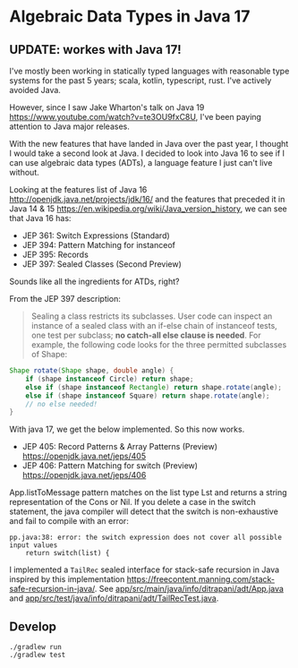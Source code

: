 Algebraic Data Types in Java 17
===============================


UPDATE: workes with Java 17!
----------------------------


I've mostly been working in statically typed languages with reasonable type systems for the past 5 years; scala, kotlin, typescript, rust.
I've actively avoided Java.

However, since I saw Jake Wharton's talk on Java 19 <https://www.youtube.com/watch?v=te3OU9fxC8U>, I've been paying attention to Java major releases.

With the new features that have landed in Java over the past year, I thought I would take a second look at Java.
I decided to look into Java 16 to see if I can use algebraic data types (ADTs), a language feature I just can't live without.

Looking at the features list of Java 16
<http://openjdk.java.net/projects/jdk/16/>
and the features that preceded it in Java 14 & 15
<https://en.wikipedia.org/wiki/Java_version_history>,
we can see that Java 16 has:

- JEP 361: Switch Expressions (Standard)
- JEP 394: Pattern Matching for instanceof
- JEP 395: Records
- JEP 397: Sealed Classes (Second Preview)

Sounds like all the ingredients for ATDs, right?

From the JEP 397 description:

> Sealing a class restricts its subclasses. User code can inspect an instance of a sealed class with an if-else chain of instanceof tests, one test per subclass; **no catch-all else clause is needed**. For example, the following code looks for the three permitted subclasses of Shape:

```java
Shape rotate(Shape shape, double angle) {
    if (shape instanceof Circle) return shape;
    else if (shape instanceof Rectangle) return shape.rotate(angle);
    else if (shape instanceof Square) return shape.rotate(angle);
    // no else needed!
}
```

With java 17, we get the below implemented.  So this now works.

- JEP 405: Record Patterns & Array Patterns (Preview)
  <https://openjdk.java.net/jeps/405>
- JEP 406: Pattern Matching for switch (Preview)
  <https://openjdk.java.net/jeps/406>

App.listToMessage pattern matches on the list type Lst and returns a string representation of the Cons or Nil.
If you delete a case in the switch statement, the java compiler will detect that the switch is non-exhaustive and fail to compile with an error:

    pp.java:38: error: the switch expression does not cover all possible input values
        return switch(list) {

I implemented a `TailRec` sealed interface for stack-safe recursion in Java inspired by this implementation
<https://freecontent.manning.com/stack-safe-recursion-in-java/>.
See
[app/src/main/java/info/ditrapani/adt/App.java](app/src/main/java/info/ditrapani/adt/App.java)
and
[app/src/test/java/info/ditrapani/adt/TailRecTest.java](app/src/test/java/info/ditrapani/adt/TailRecTest.java).


Develop
-------

    ./gradlew run
    ./gradlew test
